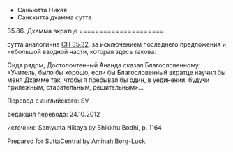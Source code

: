 









* Саньютта Никая
* Санкхитта дхамма сутта


35\.86\. Дхамма вкратце
\=\=\=\=\=\=\=\=\=\=\=\=\=\=\=\=\=\=\=\=\=



сутта аналогична [СН 35\.32](/sn35\.32/ru/sv), за исключением последнего предложения и небольшой вводной части, которая здесь такова:


Cидя рядом, Достопочтенный Ананда сказал Благословенному: «Учитель, было бы хорошо, если бы Благословенный вкратце научил бы меня Дхамме так, чтобы я пребывал бы один, в уединении, будучи прилежным, старательным, решительным»…



Перевод с английского: SV


редакция перевода: 24\.10\.2012


источник: Samyutta Nikaya by Bhikkhu Bodhi, p\. 1164


Prepared for SuttaCentral by Aminah Borg\-Luck\.






